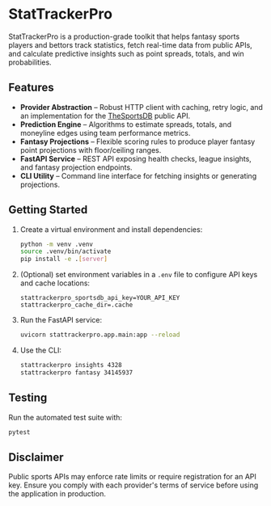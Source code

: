 # StatTrackerPro

StatTrackerPro is a production-grade toolkit that helps fantasy sports players
and bettors track statistics, fetch real-time data from public APIs, and
calculate predictive insights such as point spreads, totals, and win
probabilities.

## Features

- **Provider Abstraction** – Robust HTTP client with caching, retry logic, and
  an implementation for the [TheSportsDB](https://www.thesportsdb.com/) public
  API.
- **Prediction Engine** – Algorithms to estimate spreads, totals, and moneyline
  edges using team performance metrics.
- **Fantasy Projections** – Flexible scoring rules to produce player fantasy
  point projections with floor/ceiling ranges.
- **FastAPI Service** – REST API exposing health checks, league insights, and
  fantasy projection endpoints.
- **CLI Utility** – Command line interface for fetching insights or generating
  projections.

## Getting Started

1. Create a virtual environment and install dependencies:

   ```bash
   python -m venv .venv
   source .venv/bin/activate
   pip install -e .[server]
   ```

2. (Optional) set environment variables in a `.env` file to configure API keys
   and cache locations:

   ```env
   stattrackerpro_sportsdb_api_key=YOUR_API_KEY
   stattrackerpro_cache_dir=.cache
   ```

3. Run the FastAPI service:

   ```bash
   uvicorn stattrackerpro.app.main:app --reload
   ```

4. Use the CLI:

   ```bash
   stattrackerpro insights 4328
   stattrackerpro fantasy 34145937
   ```

## Testing

Run the automated test suite with:

```bash
pytest
```

## Disclaimer

Public sports APIs may enforce rate limits or require registration for an API
key. Ensure you comply with each provider's terms of service before using the
application in production.
